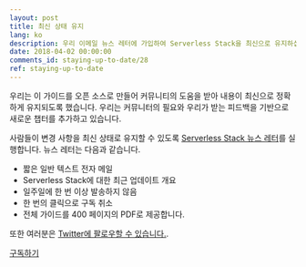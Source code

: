 ```yaml
---
layout: post
title: 최신 상태 유지
lang: ko
description: 우리 이메일 뉴스 레터에 가입하여 Serverless Stack을 최신으로 유지하십시오. 
date: 2018-04-02 00:00:00
comments_id: staying-up-to-date/28
ref: staying-up-to-date
---
```


우리는 이 가이드를 오픈 소스로 만들어 커뮤니티의 도움을 받아 내용이 최신으로 정확하게 유지되도록 했습니다. 우리는 커뮤니터의 필요와 우리가 받는 피드백을 기반으로 새로운 챕터를 추가하고 있습니다.

사람들이 변경 사항을 최신 상태로 유지할 수 있도록 <a href="{{ site.newsletter_signup_form }}" target="_blank">Serverless Stack 뉴스 레터</a>를 실행합니다. 뉴스 레터는 다음과 같습니다.

- 짧은 일반 텍스트 전자 메일
- Serverless Stack에 대한 최근 업데이트 개요
- 일주일에 한 번 이상 발송하지 않음
- 한 번의 클릭으로 구독 취소
- 전체 가이드를 400 페이지의 PDF로 제공합니다.

 또한 여러분은 <a target="_blank" href="{{ site.twitter_url }}">Twitter에 팔로우할 수 있습니다.</a>.

<a class="button contact" href="{{ site.newsletter_signup_form }}" target="_blank">구독하기</a>
